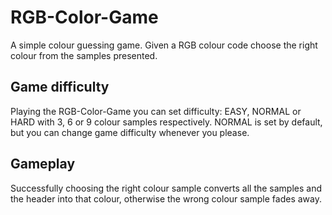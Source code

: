 # RGB-Color-Game

A simple colour guessing game. Given a RGB colour code choose the right colour from the samples presented. 

## Game difficulty

Playing the RGB-Color-Game you can set difficulty: EASY, NORMAL or HARD with 3, 6 or 9 colour samples respectively. NORMAL is set by default, but you can change game difficulty whenever you please.

## Gameplay

Successfully choosing the right colour sample converts all the samples and the header into that colour, otherwise the wrong colour sample fades away.
